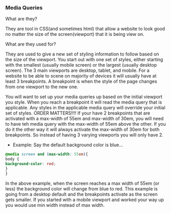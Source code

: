 ### Media Queries 

What are they? 

They are tool in CSS(and sometimes html) that allow a website to look good no matter the size of the screen(viewport) that it is being view on.


What are they used for? 

They are used to give a new set of styling information to follow based on the size of the viewport. You start out with one set of styles, either starting with the smallest (usually mobile screen) or the largest (usually desktop screen). The 3 main viewports are desktop, tablet, and mobile. For a website to be able to scene on majority of devices it will usually have at least 3 breakpoints. A breakpoint is when the style of the page changes from one viewport to the new one. 

You will want to set up your media queries up based on the initial viewport you style. When you reach a breakpoint it will read the media query that is applicable. Any styles in the applicable media query will override your initial set of styles. ORDER MATTERS!!!! If your have 2 breakpoints that are activated with a max-width of 55em and max-width of 30em, you will need to have teh media query with the max-width of 55em above the other. If you do it the other way it will always activate the max-width of 30em for both breakpoints. So instead of having 3 varying viewports you will only have 2.


* Example: Say the default background color is blue...

```CSS
@media screen and (max-width: 55em){
body {
background-color: red;
}
}

```
In the above example, when the screen reaches a max width of 55em (or less) the background color will change from blue to red. This example is going from a desktop default and the breakpoints activate as the screen gets smaller. If you started with a mobile viewport and worked your way up you would use min width instead of max width.
